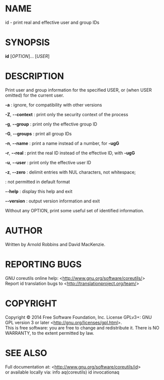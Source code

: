 NAME
====

id - print real and effective user and group IDs

SYNOPSIS
========

**id** [*OPTION*]... [*USER*]

DESCRIPTION
===========

Print user and group information for the specified USER, or (when USER omitted) for the current user.

**-a**
:   ignore, for compatibility with other versions

**-Z**, **--context**
:   print only the security context of the process

**-g**, **--group**
:   print only the effective group ID

**-G**, **--groups**
:   print all group IDs

**-n**, **--name**
:   print a name instead of a number, for **-ugG**

**-r**, **--real**
:   print the real ID instead of the effective ID, with **-ugG**

**-u**, **--user**
:   print only the effective user ID

**-z**, **--zero**
:   delimit entries with NUL characters, not whitespace;

:   not permitted in default format

**--help**
:   display this help and exit

**--version**
:   output version information and exit

Without any OPTION, print some useful set of identified information.

AUTHOR
======

Written by Arnold Robbins and David MacKenzie.

REPORTING BUGS
==============

GNU coreutils online help: \<<http://www.gnu.org/software/coreutils/>\>\
 Report id translation bugs to \<<http://translationproject.org/team/>\>

COPYRIGHT
=========

Copyright © 2014 Free Software Foundation, Inc. License GPLv3+: GNU GPL version 3 or later \<<http://gnu.org/licenses/gpl.html>\>.\
 This is free software: you are free to change and redistribute it. There is NO WARRANTY, to the extent permitted by law.

SEE ALSO
========

Full documentation at: \<<http://www.gnu.org/software/coreutils/id>\>\
 or available locally via: info aq(coreutils) id invocationaq
